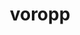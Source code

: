 ---
title: "voropp"
layout: cache
categories: [package, develop]
meta: {"compilers": ["gcc@11.4.0", "intel-oneapi-compilers@2025.1.0"], "num_specs": 8, "num_specs_by_stack": {"e4s": 3, "e4s-oneapi": 5, "root": 8}, "oss": ["ubuntu22.04"], "platforms": ["linux"], "stacks": ["e4s", "e4s-oneapi", "root"], "targets": ["x86_64_v3"], "versions": ["0.4.6"]}
spec_details: [{"compiler": "intel-oneapi-compilers@2025.1.0", "hash": "feise2sycccjfy4frticpka5awj73dwa", "os": "ubuntu22.04", "platform": "linux", "size": "-", "stacks": ["e4s-oneapi", "root"], "target": "x86_64_v3", "variants": ["build_system=cmake", "build_type=Release", "generator=make", "~ipo", "patches:=b12e401", "+shared"], "versions": ["0.4.6"]}, {"compiler": "gcc@11.4.0", "hash": "fkqtiu6u2wlssvzxnbddhwjlrco4oz4e", "os": "ubuntu22.04", "platform": "linux", "size": "-", "stacks": ["e4s", "root"], "target": "x86_64_v3", "variants": ["build_system=cmake", "build_type=Release", "generator=make", "~ipo", "patches:=b12e401", "+shared"], "versions": ["0.4.6"]}, {"compiler": "gcc@11.4.0", "hash": "g5kzfeo2dep3nzyi3llglohi5zo46ctn", "os": "ubuntu22.04", "platform": "linux", "size": "-", "stacks": ["e4s", "root"], "target": "x86_64_v3", "variants": ["build_system=cmake", "build_type=Release", "generator=make", "~ipo", "patches:=b12e401", "+shared"], "versions": ["0.4.6"]}, {"compiler": "intel-oneapi-compilers@2025.1.0", "hash": "mejdbgi66knbueoszr2qbd2jzuhiyort", "os": "ubuntu22.04", "platform": "linux", "size": "-", "stacks": ["e4s-oneapi", "root"], "target": "x86_64_v3", "variants": ["build_system=cmake", "build_type=Release", "generator=make", "~ipo", "patches:=b12e401", "+shared"], "versions": ["0.4.6"]}, {"compiler": "intel-oneapi-compilers@2025.1.0", "hash": "mhuwnd2i2jw2k2d74xydpgzwu4dy32m3", "os": "ubuntu22.04", "platform": "linux", "size": "-", "stacks": ["e4s-oneapi", "root"], "target": "x86_64_v3", "variants": ["build_system=cmake", "build_type=Release", "generator=make", "~ipo", "patches:=b12e401", "+shared"], "versions": ["0.4.6"]}, {"compiler": "intel-oneapi-compilers@2025.1.0", "hash": "puclhdxnudna642jsewckwqxd57kq2ss", "os": "ubuntu22.04", "platform": "linux", "size": "-", "stacks": ["e4s-oneapi", "root"], "target": "x86_64_v3", "variants": ["build_system=cmake", "build_type=Release", "generator=make", "~ipo", "patches:=b12e401", "+shared"], "versions": ["0.4.6"]}, {"compiler": "intel-oneapi-compilers@2025.1.0", "hash": "slxfeezyjmjdorwwdmv4fwathsfws75q", "os": "ubuntu22.04", "platform": "linux", "size": "-", "stacks": ["e4s-oneapi", "root"], "target": "x86_64_v3", "variants": ["build_system=cmake", "build_type=Release", "generator=make", "~ipo", "patches:=b12e401", "+shared"], "versions": ["0.4.6"]}, {"compiler": "gcc@11.4.0", "hash": "t3bhpsskmoxkspqdgdrqake4l4e7pntd", "os": "ubuntu22.04", "platform": "linux", "size": "-", "stacks": ["e4s", "root"], "target": "x86_64_v3", "variants": ["build_system=cmake", "build_type=Release", "generator=make", "~ipo", "patches:=b12e401", "+shared"], "versions": ["0.4.6"]}]
---